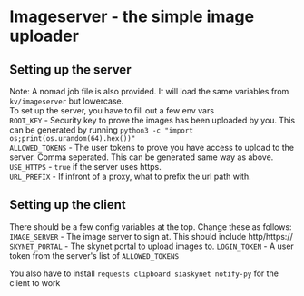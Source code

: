 # Imageserver - the simple image uploader
## Setting up the server
Note: A nomad job file is also provided. It will load the same variables from `kv/imageserver` but lowercase.  
To set up the server, you have to fill out a few env vars  
`ROOT_KEY` - Security key to prove the images has been uploaded by you. This can be generated by running `python3 -c "import os;print(os.urandom(64).hex())"`  
`ALLOWED_TOKENS` - The user tokens to prove you have access to upload to the server. Comma seperated. This can be generated same way as above.  
`USE_HTTPS` - `true` if the server uses https.  
`URL_PREFIX` - If infront of a proxy, what to prefix the url path with.

## Setting up the client
There should be a few config variables at the top. Change these as follows:  
`IMAGE_SERVER` - The image server to sign at. This should include http/https://  
`SKYNET_PORTAL` - The skynet portal to upload images to.
`LOGIN_TOKEN` - A user token from the server's list of `ALLOWED_TOKENS`

You also have to install `requests clipboard siaskynet notify-py` for the client to work
